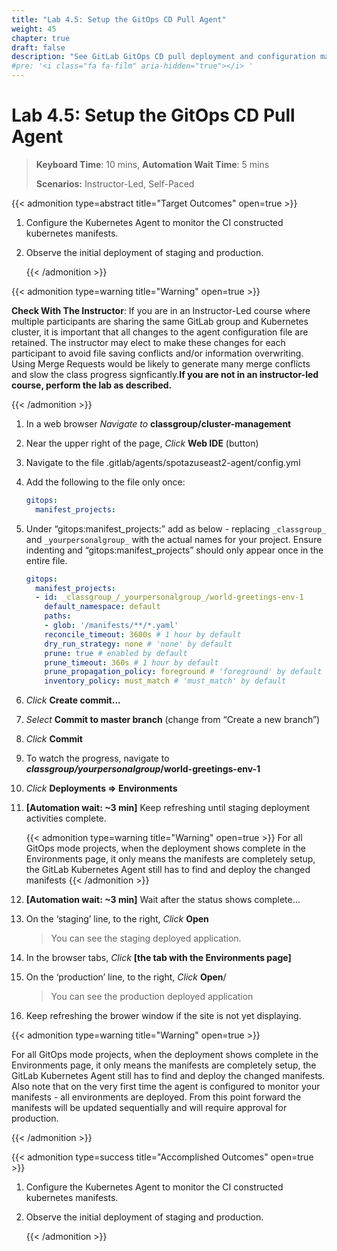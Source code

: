 ```yaml
---
title: "Lab 4.5: Setup the GitOps CD Pull Agent"
weight: 45
chapter: true
draft: false
description: "See GitLab GitOps CD pull deployment and configuration management in action."
#pre: '<i class="fa fa-film" aria-hidden="true"></i> '
---
```


# Lab 4.5: Setup the GitOps CD Pull Agent

> **Keyboard Time**: 10 mins, **Automation Wait Time**: 5 mins
>
> **Scenarios:** Instructor-Led, Self-Paced

{{< admonition type=abstract title="Target Outcomes" open=true >}}

1. Configure the Kubernetes Agent to monitor the CI constructed kubernetes manifests.

2. Observe the initial deployment of staging and production.

   {{< /admonition >}}

{{< admonition type=warning title="Warning" open=true >}}

**Check With The Instructor**: If you are in an Instructor-Led course where multiple participants are sharing the same GitLab group and Kubernetes cluster, it is important that all changes to the agent configuration file are retained.  The instructor may elect to make these changes for each participant to avoid file saving conflicts and/or information overwriting. Using Merge Requests would be likely to generate many merge conflicts and slow the class progress signficantly.**If you are not in an instructor-led course, perform the lab as described.**

{{< /admonition >}}

1. In a web browser *Navigate to* **classgroup/cluster-management**

2. Near the upper right of the page, *Click* **Web IDE** (button)

3. Navigate to the file .gitlab/agents/spotazuseast2-agent/config.yml

4. Add the following to the file only once:

   ```yaml
   gitops:
     manifest_projects:
   
   ```

5. Under “gitops:manifest_projects:” add as below - replacing `_classgroup_` and `_yourpersonalgroup_` with the actual names for your project. Ensure indenting and “gitops:manifest_projects” should only appear once in the entire file.
   ````yaml
   gitops:
     manifest_projects:
     - id: _classgroup_/_yourpersonalgroup_/world-greetings-env-1
       default_namespace: default
       paths:
       - glob: '/manifests/**/*.yaml'
       reconcile_timeout: 3600s # 1 hour by default
       dry_run_strategy: none # 'none' by default
       prune: true # enabled by default
       prune_timeout: 360s # 1 hour by default
       prune_propagation_policy: foreground # 'foreground' by default
       inventory_policy: must_match # 'must_match' by default
   ````

6. *Click* **Create commit...**

7. *Select* **Commit to master branch** (change from “Create a new branch”)

8. *Click* **Commit**

9. To watch the progress, navigate to ***classgroup/yourpersonalgroup*/world-greetings-env-1**

10. *Click* **Deployments => Environments**

11. **[Automation wait: ~3 min]** Keep refreshing until staging deployment activities complete.

    {{< admonition type=warning title="Warning" open=true >}}
For all GitOps mode projects, when the deployment shows complete in the Environments page, it only means the manifests are completely setup, the GitLab Kubernetes Agent still has to find and deploy the changed manifests
    {{< /admonition >}}

12. **[Automation wait: ~3 min]** Wait after the status shows complete…

13. On the ‘staging’ line, to the right, *Click* **Open**

    > You can see the staging deployed application.

14. In the browser tabs, *Click* **[the tab with the Environments page]**

15. On the ‘production’ line, to the right, *Click* **Open**/

    > You can see the production deployed application

16. Keep refreshing the brower window if the site is not yet displaying.

{{< admonition type=warning title="Warning" open=true >}}

For all GitOps mode projects, when the deployment shows complete in the Environments page, it only means the manifests are completely setup, the GitLab Kubernetes Agent still has to find and deploy the changed manifests. Also note that on the very first time the agent is configured to monitor your manifests - all environments are deployed. From this point forward the manifests will be updated sequentially and will require approval for production.

{{< /admonition >}}

{{< admonition type=success title="Accomplished Outcomes" open=true >}}

1. Configure the Kubernetes Agent to monitor the CI constructed kubernetes manifests.

2. Observe the initial deployment of staging and production.

   {{< /admonition >}}
